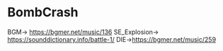 # BombCrash
BGM-> https://bgmer.net/music/136
SE_Explosion-> https://sounddictionary.info/battle-1/
DIE->https://bgmer.net/music/259